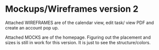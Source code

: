# Mockups/Wireframes version 2

Attached WIREFRAMES are of the calendar view, edit task/ view PDF and create an account pop up.

Attached MOCKS are of the homepage. Figuring out the placement and sizes is still in work for this version. It is just to see the structure/colors. 